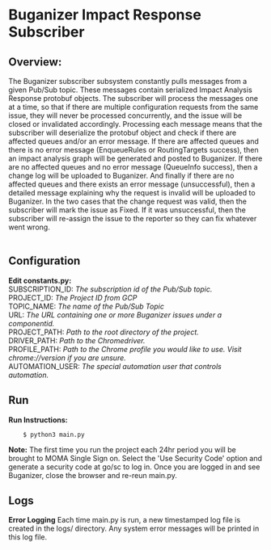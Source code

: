 # Buganizer Impact Response Subscriber

## **Overview:**
The Buganizer subscriber subsystem constantly pulls messages from a given Pub/Sub topic. These messages contain serialized Impact Analysis Response protobuf objects. The subscriber will process the messages one at a time, so that if there are multiple configuration requests from the same issue, they will never be processed concurrently, and the issue will be closed or invalidated accordingly. Processing each message means that the subscriber will deserialize the protobuf object and check if there are affected queues and/or an error message. If there are affected queues and there is no error message (EnqueueRules or RoutingTargets success), then an impact analysis graph will be generated and posted to Buganizer. If there are no affected queues and no error message (QueueInfo success), then a change log will be uploaded to Buganizer. And finally if there are no affected queues and there exists an error message (unsuccessful), then a detailed message explaining why the request is invalid will be uploaded to Buganizer. In the two cases that the change request was valid, then the subscriber will mark the issue as Fixed. If it was unsuccessful, then the subscriber will re-assign the issue to the reporter so they can fix whatever went wrong. <br/><br/>


**Configuration**
-------------------------------------------------------------------------------

**Edit constants.py:**<br/>
SUBSCRIPTION_ID: *The subscription id of the Pub/Sub topic.*<br/>
PROJECT_ID: *The Project ID from GCP*<br/>
TOPIC_NAME: *The name of the Pub/Sub Topic* <br/>
URL: *The URL containing one or more Buganizer issues under a componentid.*<br/>
PROJECT_PATH: *Path to the root directory of the project.* <br/>
DRIVER_PATH: *Path to the Chromedriver.*<br/>
PROFILE_PATH: *Path to the Chrome profile you would like to use. Visit chrome://version if you are unsure.*<br/>
AUTOMATION_USER: *The special automation user that controls automation.*<br/>

**Run**
-------------------------------------------------------------------------------

**Run Instructions:**

        $ python3 main.py


**Note:** The first time you run the project each 24hr period you will be brought to MOMA Single Sign on. Select the 'Use Security Code' option and generate a security code at go/sc to log in. Once you are logged in and see Buganizer, close the browser and re-reun main.py.

**Logs**
-------------------------------------------------------------------------------


**Error Logging** Each time main.py is run, a new timestamped log file is created in the logs/ directory. Any system error messages will be printed in this log file.
